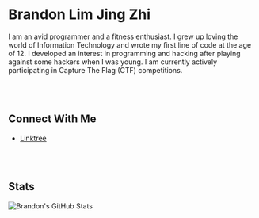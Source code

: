 # Brandon Lim Jing Zhi
I am an avid programmer and a fitness enthusiast. I grew up loving the world of Information Technology and wrote my first line of code at the age of 12. I developed an interest in programming and hacking after playing against some hackers when I was young. I am currently actively participating in Capture The Flag (CTF) competitions.

<br>
<br>

## Connect With Me
- [Linktree](https://linktr.ee/justbrandonlim/)

<br>
<br>

## Stats
![Brandon's GitHub Stats](https://github-readme-stats.vercel.app/api?username=JustBrandonLim&count_private=true&show_icons=true&theme=dark/)
